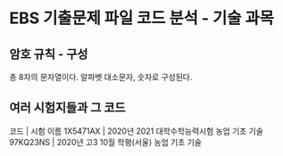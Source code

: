 # EBS 기출문제 파일 코드 분석 - 기술 과목
## 암호 규칙 - 구성
총 8자의 문자열이다.
알파벳 대소문자, 숫자로 구성된다.
## 여러 시험지들과 그 코드
코드      	| 시험 이름
1X5471AX	| 2020년 2021 대학수학능력시험 농업 기초 기술
97KQ23NS	| 2020년 고3 10월 학평(서울) 농업 기초 기술
